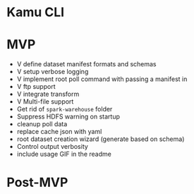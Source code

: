 # Kamu CLI

# MVP
- V define dataset manifest formats and schemas
- V setup verbose logging
- V implement root poll command with passing a manifest in
- V ftp support
- V integrate transform
- V Multi-file support
- Get rid of `spark-warehouse` folder
- Suppress HDFS warning on startup
- cleanup poll data
- replace cache json with yaml
- root dataset creation wizard (generate based on schema)
- Control output verbosity
- include usage GIF in the readme

# Post-MVP